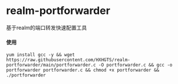 # realm-portforwarder
基于realm的端口转发快速配置工具

#### 使用
```
yum install gcc -y && wget https://raw.githubusercontent.com/HXHGTS/realm-portforwarder/main/portforwarder.c -O portforwarder.c && gcc -o portforwarder portforwarder.c && chmod +x portforwarder && ./portforwarder
```
